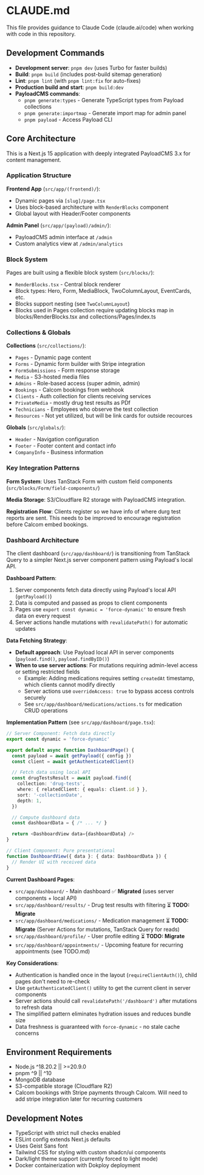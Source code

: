 # CLAUDE.md

This file provides guidance to Claude Code (claude.ai/code) when working with code in this repository.

## Development Commands

- **Development server**: `pnpm dev` (uses Turbo for faster builds)
- **Build**: `pnpm build` (includes post-build sitemap generation)
- **Lint**: `pnpm lint` (with `pnpm lint:fix` for auto-fixes)
- **Production build and start**: `pnpm build:dev`
- **PayloadCMS commands**:
  - `pnpm generate:types` - Generate TypeScript types from Payload collections
  - `pnpm generate:importmap` - Generate import map for admin panel
  - `pnpm payload` - Access Payload CLI

## Core Architecture

This is a Next.js 15 application with deeply integrated PayloadCMS 3.x for content management.

### Application Structure

**Frontend App** (`src/app/(frontend)/`):
- Dynamic pages via `[slug]/page.tsx` 
- Uses block-based architecture with `RenderBlocks` component
- Global layout with Header/Footer components

**Admin Panel** (`src/app/(payload)/admin/`):
- PayloadCMS admin interface at `/admin`
- Custom analytics view at `/admin/analytics`

### Block System

Pages are built using a flexible block system (`src/blocks/`):
- `RenderBlocks.tsx` - Central block renderer
- Block types: Hero, Form, MediaBlock, TwoColumnLayout, EventCards, etc.
- Blocks support nesting (see `TwoColumnLayout`)
- Blocks used in Pages collection require updating blocks map in blocks/RenderBlocks.tsx and collections/Pages/index.ts

### Collections & Globals

**Collections** (`src/collections/`):
- `Pages` - Dynamic page content
- `Forms` - Dynamic form builder with Stripe integration
- `FormSubmissions` - Form response storage
- `Media` - S3-hosted media files
- `Admins` - Role-based access (super admin, admin)
- `Bookings` - Calcom bookings from webhook
- `Clients` - Auth collection for clients receiving services
- `PrivateMedia` - mostly drug test results as PDf
- `Technicians` - Employees who observe the test collection
- `Resources` - Not yet utilized, but will be link cards for outside recources

**Globals** (`src/globals/`):
- `Header` - Navigation configuration
- `Footer` - Footer content and contact info
- `CompanyInfo` - Business information

### Key Integration Patterns

**Form System**: Uses TanStack Form with custom field components (`src/blocks/Form/field-components/`)

**Media Storage**: S3/Cloudflare R2 storage with PayloadCMS integration.

**Registration Flow**: Clients register so we have info of where durg test reports are sent. This needs to be improved to encourage registration before Calcom embed bookings.

### Dashboard Architecture

The client dashboard (`src/app/dashboard/`) is transitioning from TanStack Query to a simpler Next.js server component pattern using Payload's local API.

**Dashboard Pattern**:
1. Server components fetch data directly using Payload's local API (`getPayload()`)
2. Data is computed and passed as props to client components
3. Pages use `export const dynamic = 'force-dynamic'` to ensure fresh data on every request
4. Server actions handle mutations with `revalidatePath()` for automatic updates

**Data Fetching Strategy**:
- **Default approach**: Use Payload local API in server components (`payload.find()`, `payload.findByID()`)
- **When to use server actions**: For mutations requiring admin-level access or setting restricted fields
  - Example: Adding medications requires setting `createdAt` timestamp, which clients cannot modify directly
  - Server actions use `overrideAccess: true` to bypass access controls securely
  - See `src/app/dashboard/medications/actions.ts` for medication CRUD operations

**Implementation Pattern** (see `src/app/dashboard/page.tsx`):
```typescript
// Server Component: Fetch data directly
export const dynamic = 'force-dynamic'

export default async function DashboardPage() {
  const payload = await getPayload({ config })
  const client = await getAuthenticatedClient()

  // Fetch data using local API
  const drugTestsResult = await payload.find({
    collection: 'drug-tests',
    where: { relatedClient: { equals: client.id } },
    sort: '-collectionDate',
    depth: 1,
  })

  // Compute dashboard data
  const dashboardData = { /* ... */ }

  return <DashboardView data={dashboardData} />
}

// Client Component: Pure presentational
function DashboardView({ data }: { data: DashboardData }) {
  // Render UI with received data
}
```

**Current Dashboard Pages**:
- `src/app/dashboard/` - Main dashboard ✅ **Migrated** (uses server components + local API)
- `src/app/dashboard/results/` - Drug test results with filtering ⏳ **TODO: Migrate**
- `src/app/dashboard/medications/` - Medication management ⏳ **TODO: Migrate** (Server Actions for mutations, TanStack Query for reads)
- `src/app/dashboard/profile/` - User profile editing ⏳ **TODO: Migrate**
- `src/app/dashboard/appointments/` - Upcoming feature for recurring appointments (see TODO.md)

**Key Considerations**:
- Authentication is handled once in the layout (`requireClientAuth()`), child pages don't need to re-check
- Use `getAuthenticatedClient()` utility to get the current client in server components
- Server actions should call `revalidatePath('/dashboard')` after mutations to refresh data
- The simplified pattern eliminates hydration issues and reduces bundle size
- Data freshness is guaranteed with `force-dynamic` - no stale cache concerns

## Environment Requirements

- Node.js ^18.20.2 || >=20.9.0
- pnpm ^9 || ^10
- MongoDB database
- S3-compatible storage (Cloudflare R2)
- Calcom bookings with Stripe payments through Calcom. Will need to add stripe integration later for recurring customers

## Development Notes

- TypeScript with strict null checks enabled
- ESLint config extends Next.js defaults
- Uses Geist Sans font
- Tailwind CSS for styling with custom shadcn/ui components
- Dark/light theme support (currently forced to light mode)
- Docker containerization with Dokploy deployment